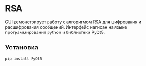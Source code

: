 # RSA
GUI демонстрирует работу с алгоритмом RSA для шифрования и расшифрования сообщений. 
Интерфейс написан на языке программирования python и библиотеки PyQt5.

## Установка
```bash
pip install PyQt5
```
